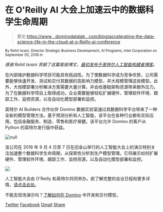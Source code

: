 # 在 O'Reilly AI 大会上加速云中的数据科学生命周期

> 原文:[https://www . dominodatalab . com/blog/accelerating-the-data-science-life-in-the-cloud-at-o-Reilly-ai-conference](https://www.dominodatalab.com/blog/accelerating-the-data-science-lifecycle-in-the-cloud-at-the-o-reilly-ai-conference)

<small class="t-small">By Rohit Israni, Director Strategic Business Development, AI Programs, Intel Corporation on September 05, 2018 in</small>

*感谢 Rohit Israni 贡献了这篇客座博文，[最初发布于英特尔人工智能构建者博客](https://builders.intel.com/ai/blog/accelerating-data-science-lifecycle-oreilly-ai)。*

在内部维护数据科学项目可能具有挑战性。为了使数据科学成为竞争优势，公司需要能够快速开发、测试和交付其数据的高影响力模型，并大规模管理这些模型。此外，大规模部署分析解决方案需要大量计算，并会给基础架构资源带来额外压力。为了在数据科学项目上取得成功，企业需要能够轻松扩展硬件、管理软件环境、跟踪工作、监控资源，以及自动化模型部署和监控。

英特尔 AI Builders 合作伙伴 Domino 数据实验室通过其数据科学平台带来了一种全新的模型管理方法。基于预测分析和人工智能，该平台在各种行业都有实际应用，包括金融服务、制造、零售和医疗保健。该平台允许 Domino 的客户从 Python 的英特尔发行版中获益。

![null](../Images/51d76beb13c31ba5554b03c212f77e14.png)

该公司在 2018 年 9 月 4 日至 7 日在旧金山举行的人工智能大会上的演示特别关注加速整个数据科学生命周期，从探索性分析到生产模型管理。它将展示如何扩展硬件、管理软件环境、跟踪工作、监控资源，以及自动化模型部署和监控。

![](../Images/aa979589e56dc86581b6b60c97efec6a.png)

人工智能大会由 O'Reilly 和英特尔共同举办。欲了解完整的会议日程和更多详情，[请点击此处](https://conferences.oreilly.com/artificial-intelligence/ai-ca/schedule/2018-09-05)。

不能去现场演示吗？[了解如何在 Domino](https://www.dominodatalab.com/resources/videos/domino-demo/) 中开发和交付模型。

[Twitter](/#twitter) [Facebook](/#facebook) [Gmail](/#google_gmail) [Share](https://www.addtoany.com/share#url=https%3A%2F%2Fwww.dominodatalab.com%2Fblog%2Faccelerating-the-data-science-lifecycle-in-the-cloud-at-the-o-reilly-ai-conference%2F&title=Accelerating%20the%20Data%20Science%20Lifecycle%20in%20the%20Cloud%20at%20the%20O%E2%80%99Reilly%20AI%20Conference)